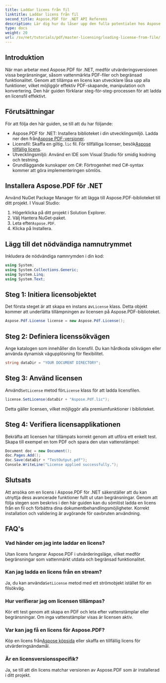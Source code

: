 ```yaml
---
title: Laddar licens från fil
linktitle: Laddar licens från fil
second_title: Aspose.PDF för .NET API Referens
description: Lär dig hur du låser upp den fulla potentialen hos Aspose.PDF för .NET med vår steg-för-steg-guide om hur du laddar en licens från en fil.
type: docs
weight: 20
url: /sv/net/tutorials/pdf/master-licensing/loading-license-from-file/
---
```

## Introduktion  

När man arbetar med Aspose.PDF för .NET, medför utvärderingsversionen vissa begränsningar, såsom vattenmärkta PDF-filer och begränsad funktionalitet. Genom att tillämpa en licens kan utvecklare låsa upp alla funktioner, vilket möjliggör effektiv PDF-skapande, manipulation och konvertering. Den här guiden förklarar steg-för-steg-processen för att ladda en licensfil effektivt.  

## Förutsättningar  

För att följa den här guiden, se till att du har följande:  

- Aspose.PDF för .NET: Installera biblioteket i din utvecklingsmiljö. Ladda ner den från[Aspose PDF-versioner](https://releases.aspose.com/pdf/net/).  
-  Licensfil: Skaffa en giltig`.lic` fil. För tillfälliga licenser, besök[Aspose tillfällig licens](https://purchase.aspose.com/temporary-license/).  
- Utvecklingsmiljö: Använd en IDE som Visual Studio för smidig kodning och testning.  
- Grundläggande kunskaper om C#: Förtrogenhet med C#-syntax kommer att göra implementeringen sömlös.  

## Installera Aspose.PDF för .NET  
Använd NuGet Package Manager för att lägga till Aspose.PDF-biblioteket till ditt projekt. I Visual Studio:  
1. Högerklicka på ditt projekt i Solution Explorer.  
2. Välj Hantera NuGet-paket.  
3.  Leta efter`Aspose.PDF`.  
4. Klicka på Installera.  

## Lägg till det nödvändiga namnutrymmet  
Inkludera de nödvändiga namnrymden i din kod:  

```csharp
using System;
using System.Collections.Generic;
using System.Linq;
using System.Text;
```  

## Steg 1: Initiera licensobjektet  

 Det första steget är att skapa en instans av`License` klass. Detta objekt kommer att underlätta tillämpningen av licensen på Aspose.PDF-biblioteket.  

```csharp
Aspose.Pdf.License license = new Aspose.Pdf.License();
```  

## Steg 2: Definiera licenssökvägen  

Ange katalogen som innehåller din licensfil. Du kan hårdkoda sökvägen eller använda dynamisk vägupplösning för flexibilitet.  

```csharp
string dataDir = "YOUR DOCUMENT DIRECTORY";
```  

## Steg 3: Använd licensen  

 Använd`SetLicense` metod för`License` klass för att ladda licensfilen.  

```csharp
license.SetLicense(dataDir + "Aspose.Pdf.lic");
```  

Detta gäller licensen, vilket möjliggör alla premiumfunktioner i biblioteket.  

## Steg 4: Verifiera licensapplikationen  

Bekräfta att licensen har tillämpats korrekt genom att utföra ett enkelt test. Skapa till exempel en tom PDF och spara den utan vattenstämpel:  

```csharp
Document doc = new Document();
doc.Pages.Add();
doc.Save(dataDir + "TestOutput.pdf");
Console.WriteLine("License applied successfully.");
```  

## Slutsats  

Att ansöka om en licens i Aspose.PDF för .NET säkerställer att du kan utnyttja dess avancerade funktioner fullt ut utan begränsningar. Genom att följa stegen som beskrivs i den här guiden kan du sömlöst ladda en licens från en fil och förbättra dina dokumentbehandlingsmöjligheter. Korrekt installation och validering är avgörande för oavbruten användning.  

## FAQ's  

### Vad händer om jag inte laddar en licens?  
Utan licens fungerar Aspose.PDF i utvärderingsläge, vilket medför begränsningar som vattenmärkt utdata och begränsad funktionalitet.  

### Kan jag ladda en licens från en stream?  
 Ja, du kan använda`SetLicense` metod med ett strömobjekt istället för en filsökväg.  

### Hur verifierar jag om licensen tillämpas?  
Kör ett test genom att skapa en PDF och leta efter vattenstämplar eller begränsningar. Om inga vattenstämplar visas är licensen aktiv.  

### Var kan jag få en licens för Aspose.PDF?  
 Köp en licens från[Aspose köpsida](https://purchase.aspose.com/buy) eller skaffa en tillfällig licens för utvärderingsändamål.  

### Är en licensversionsspecifik?  
Ja, se till att din licens matchar versionen av Aspose.PDF som är installerad i ditt projekt.  